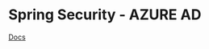 # Spring Security - AZURE AD

[Docs](https://docs.microsoft.com/en-us/azure/developer/java/spring-framework/configure-spring-boot-starter-java-app-with-azure-active-directory)

